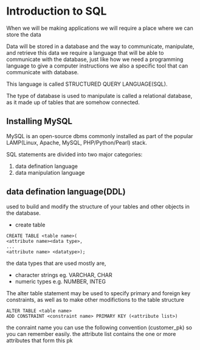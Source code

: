 # Introduction to SQL 

When we will be making applications we will require a place where we can store the data

Data will be stored in a database and the way to communicate, manipulate, and retrieve this data we require a language
that will be able to communicate with the database, just like how we need a programming language to give a computer instructions we also a specific tool that can communicate with database.

This language is called STRUCTURED QUERY LANGUAGE(SQL). 

The type of database is used to manipulate is called a relational database, as it made up of tables that are somehow connected.

## Installing MySQL
MySQL is an open-source dbms commonly installed as part of the popular LAMP(Linux, Apache, MySQL, PHP/Python/Pearl) stack. 

SQL statements are divided into two major categories:
1. data defination language
1. data manipulation language

## data defination language(DDL)
used to build and modify the structure of your tables and other objects in the database.
- create table
```
CREATE TABLE <table name>(
<attribute name><data type>,
...
<attribute name> <datatype>);
```
the data types that are used mostly are,
- character strings eg. VARCHAR, CHAR
- numeric types e.g. NUMBER, INTEG

The alter table statement may be used to specify primary and foreign key constraints, as well as to make other modifictions to the table structure
```
ALTER TABLE <table name>
ADD CONSTRAINT <constraint name> PRIMARY KEY (<attribute list>)
```
the conraint name you can use the following convention (customer_pk)
so you can remember easily. the attribute list contains the one or more attributes that form this pk

